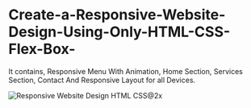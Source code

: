 # Create-a-Responsive-Website-Design-Using-Only-HTML-CSS-Flex-Box-
It contains, Responsive Menu With Animation, Home Section, Services Section, Contact And Responsive Layout for all Devices.

![Responsive Website Design HTML CSS@2x](https://user-images.githubusercontent.com/70256840/139626488-94ae4afd-8b1e-460c-9cfe-568691457a6f.png)
